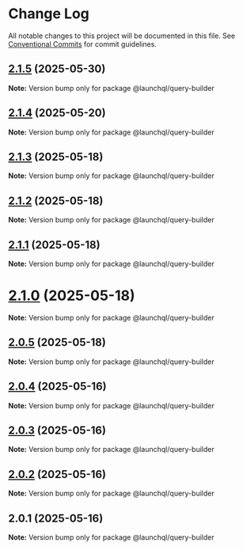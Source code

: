 # Change Log

All notable changes to this project will be documented in this file.
See [Conventional Commits](https://conventionalcommits.org) for commit guidelines.

## [2.1.5](https://github.com/launchql/launchql/compare/@launchql/query-builder@2.1.4...@launchql/query-builder@2.1.5) (2025-05-30)

**Note:** Version bump only for package @launchql/query-builder





## [2.1.4](https://github.com/launchql/launchql/compare/@launchql/query-builder@2.1.3...@launchql/query-builder@2.1.4) (2025-05-20)

**Note:** Version bump only for package @launchql/query-builder





## [2.1.3](https://github.com/launchql/launchql/compare/@launchql/query-builder@2.1.2...@launchql/query-builder@2.1.3) (2025-05-18)

**Note:** Version bump only for package @launchql/query-builder





## [2.1.2](https://github.com/launchql/launchql/compare/@launchql/query-builder@2.1.1...@launchql/query-builder@2.1.2) (2025-05-18)

**Note:** Version bump only for package @launchql/query-builder





## [2.1.1](https://github.com/launchql/launchql/compare/@launchql/query-builder@2.1.0...@launchql/query-builder@2.1.1) (2025-05-18)

**Note:** Version bump only for package @launchql/query-builder





# [2.1.0](https://github.com/launchql/launchql/compare/@launchql/query-builder@2.0.5...@launchql/query-builder@2.1.0) (2025-05-18)

**Note:** Version bump only for package @launchql/query-builder





## [2.0.5](https://github.com/launchql/launchql/compare/@launchql/query-builder@2.0.4...@launchql/query-builder@2.0.5) (2025-05-18)

**Note:** Version bump only for package @launchql/query-builder





## [2.0.4](https://github.com/launchql/launchql/compare/@launchql/query-builder@2.0.3...@launchql/query-builder@2.0.4) (2025-05-16)

**Note:** Version bump only for package @launchql/query-builder





## [2.0.3](https://github.com/launchql/launchql/compare/@launchql/query-builder@2.0.2...@launchql/query-builder@2.0.3) (2025-05-16)

**Note:** Version bump only for package @launchql/query-builder





## [2.0.2](https://github.com/launchql/launchql/compare/@launchql/query-builder@2.0.1...@launchql/query-builder@2.0.2) (2025-05-16)

**Note:** Version bump only for package @launchql/query-builder





## 2.0.1 (2025-05-16)

**Note:** Version bump only for package @launchql/query-builder
